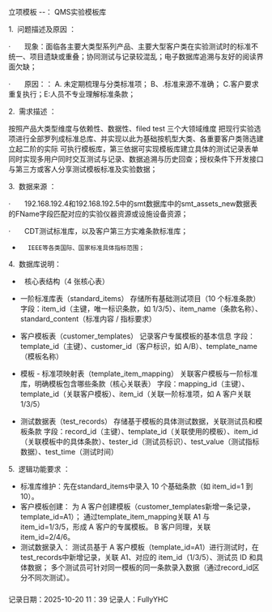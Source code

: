 立项模板 --： QMS实验模板库

1.  问题描述及原因 ：

·       现象：面临各主要大类型系列产品、主要大型客户类在实验测试时的标准不统一、项目遗缺或重叠；协同测试与记录较混乱；电子数据库追溯与友好的阅读界面欠缺；

·       原因：： A. 未定期梳理与分类标准项； B、.标准来源不准确； C.客户要求重复执行；E:人员不专业理解标准条款；

2.  需求描述 ：

  按照产品大类型维度与依赖性、数据性、filed test 三个大领域维度 把现行实验选项进行全部罗列成标准总库、并实现以此为基础按机型大类、各重要客户类筛选建立起二阶的实际
可执行模板库，第三依据可实现模板库建立具体的测试记录表单同时实现多用户同时交互测试与记录、数据追溯与历史回查；授权条件下开发接口与第三方或客人分享测试模板标准及实验数据；

3.  数据来源 ：

·       192.168.192.4和192.168.192.5中的smt数据库中的smt_assets_new数据表的FName字段匹配对应的实验仪器资源或设施设备资源；

·       CDT测试标准库，以及客户第三方实难条款标准库；

-       IEEE等各类国际、国家标准具体指标范围；

4.  数据库说明：

-    核心表结构（4 张核心表）

-  一阶标准库表（standard_items）
存储所有基础测试项目（10 个标准条款）
字段：item_id（主键，唯一标识条款，如 1/3/5）、item_name（条款名称）、standard_content（标准内容 / 指标要求）
-  客户模板表（customer_templates）
记录客户专属模板的基本信息
字段：template_id（主键）、customer_id（客户标识，如 A/B）、template_name（模板名称）
-  模板 - 标准项映射表（template_item_mapping）
关联客户模板与一阶标准库，明确模板包含哪些条款（核心关联表）
字段：mapping_id（主键）、template_id（关联客户模板）、item_id（关联一阶标准项，如 A 客户关联 1/3/5）
-  测试数据表（test_records）
存储基于模板的具体测试数据，关联测试员和模板条款
字段：record_id（主键）、template_id（关联使用的模板）、item_id（关联模板中的具体条款）、tester_id（测试员标识）、test_value（测试指标数据）、test_time（测试时间）

5.  逻辑功能要求 ：

-  标准库维护：先在standard_items中录入 10 个基础条款（如 item_id=1 到 10）。
-  客户模板创建：
为 A 客户创建模板（customer_templates新增一条记录，template_id=A1）；
通过template_item_mapping关联 A1 与 item_id=1/3/5，形成 A 客户的专属模板。
B 客户同理，关联 item_id=2/4/6。
-  测试数据录入：
测试员基于 A 客户模板（template_id=A1）进行测试时，在test_records中新增记录，关联 A1、对应的 item_id（1/3/5）、测试员 ID 和具体数据；
多个测试员可针对同一模板的同一条款录入数据（通过record_id区分不同次测试）。
### 
记录日期：2025-10-20 11：39
记录人：FullyYHC
